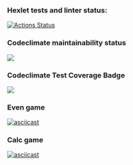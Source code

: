 ### Hexlet tests and linter status:
[![Actions Status](https://github.com/daneegar/python-project-lvl1/workflows/hexlet-check/badge.svg)](https://github.com/daneegar/python-project-lvl1/actions)

### Codeclimate maintainability status
<a href="https://codeclimate.com/github/codeclimate/codeclimate/maintainability"><img src="https://api.codeclimate.com/v1/badges/a99a88d28ad37a79dbf6/maintainability" /></a>

### Codeclimate Test Coverage Badge
<a href="https://codeclimate.com/github/codeclimate/codeclimate/test_coverage"><img src="https://api.codeclimate.com/v1/badges/a99a88d28ad37a79dbf6/test_coverage" /></a>

### Even game
[![asciicast](https://asciinema.org/a/bzySq6zGAKRaXk8XUCobBajAg.svg)](https://asciinema.org/a/bzySq6zGAKRaXk8XUCobBajAg)

### Calc game
[![asciicast](https://asciinema.org/a/HY3JXTXMSp6k3h8uzhFtx58UB.svg)](https://asciinema.org/a/HY3JXTXMSp6k3h8uzhFtx58UB)
